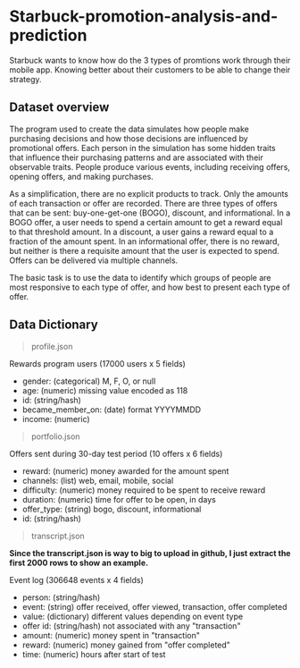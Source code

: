 # Starbuck-promotion-analysis-and-prediction
Starbuck wants to know how do the 3 types of promtions work through their mobile app. Knowing better about their customers to be able to 
change their strategy.


## Dataset overview
The program used to create the data simulates how people make purchasing decisions and how those decisions are influenced by promotional
offers. Each person in the simulation has some hidden traits that influence their purchasing patterns and are associated with their 
observable traits. People produce various events, including receiving offers, opening offers, and making purchases.

As a simplification, there are no explicit products to track. Only the amounts of each transaction or offer are recorded.
There are three types of offers that can be sent: buy-one-get-one (BOGO), discount, and informational. In a BOGO offer, a user needs to 
spend a certain amount to get a reward equal to that threshold amount. In a discount, a user gains a reward equal to a fraction of the 
amount spent. In an informational offer, there is no reward, but neither is there a requisite amount that the user is expected to spend. Offers can be delivered via multiple channels.

The basic task is to use the data to identify which groups of people are most responsive to each type of offer, and how best to present 
each type of offer.

## Data Dictionary

> profile.json

Rewards program users (17000 users x 5 fields)

- gender: (categorical) M, F, O, or null
- age: (numeric) missing value encoded as 118
- id: (string/hash)
- became_member_on: (date) format YYYYMMDD
- income: (numeric)

> portfolio.json

Offers sent during 30-day test period (10 offers x 6 fields)

- reward: (numeric) money awarded for the amount spent
- channels: (list) web, email, mobile, social
- difficulty: (numeric) money required to be spent to receive reward
- duration: (numeric) time for offer to be open, in days
- offer_type: (string) bogo, discount, informational
- id: (string/hash)

> transcript.json 

**Since the transcript.json is way to big to upload in github, I just extract the first 2000 rows to show an example.**

Event log (306648 events x 4 fields)

- person: (string/hash)
- event: (string) offer received, offer viewed, transaction, offer completed
- value: (dictionary) different values depending on event type
- offer id: (string/hash) not associated with any "transaction"
- amount: (numeric) money spent in "transaction"
- reward: (numeric) money gained from "offer completed"
- time: (numeric) hours after start of test


